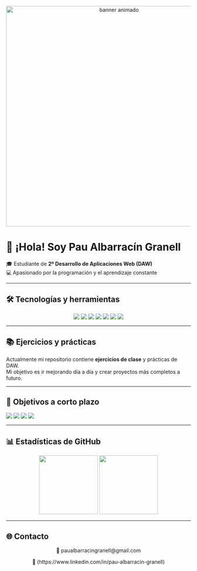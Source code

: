 <p align="center">
  <img src="https://media.lordicon.com/icons/wired/outline/743-web-code.gif" 
       alt="banner animado" 
       height="600"/>
</p>

# 👋 ¡Hola! Soy **Pau Albarracín Granell**

🎓 Estudiante de **2º Desarrollo de Aplicaciones Web (DAW)**  
💻 Apasionado por la programación y el aprendizaje constante  

---

## 🛠️ Tecnologías y herramientas
<p align="center">
  <img src="https://img.shields.io/badge/HTML5-E34F26?style=for-the-badge&logo=html5&logoColor=white"/>
  <img src="https://img.shields.io/badge/CSS3-1572B6?style=for-the-badge&logo=css3&logoColor=white"/>
  <img src="https://img.shields.io/badge/JavaScript-F7DF1E?style=for-the-badge&logo=javascript&logoColor=black"/>
  <img src="https://img.shields.io/badge/Java-007396?style=for-the-badge&logo=java&logoColor=white"/>
  <img src="https://img.shields.io/badge/VSCode-007ACC?style=for-the-badge&logo=visual-studio-code&logoColor=white"/>
  <img src="https://img.shields.io/badge/Windows-0078D6?style=for-the-badge&logo=windows&logoColor=white"/>
  <img src="https://img.shields.io/badge/Linux-FCC624?style=for-the-badge&logo=linux&logoColor=black"/>
</p>

---

## 📚 Ejercicios y prácticas
Actualmente mi repositorio contiene **ejercicios de clase** y prácticas de DAW.  
Mi objetivo es ir mejorando día a día y crear proyectos más completos a futuro.

---

## 🎯 Objetivos a corto plazo
<p align="left">
  <img src="https://img.shields.io/badge/-Aprender JavaScript avanzado-ffcc00?style=for-the-badge"/>
  <img src="https://img.shields.io/badge/-Dominar bases de datos-00ccff?style=for-the-badge"/>
  <img src="https://img.shields.io/badge/-Crear proyectos propios-ff6699?style=for-the-badge"/>
  <img src="https://img.shields.io/badge/-Contribuir en GitHub-33cc33?style=for-the-badge"/>
</p>

---

## 📊 Estadísticas de GitHub
<p align="center">
  <img src="https://github-readme-stats.vercel.app/api?username=Tacatoco&show_icons=true&theme=radical&count_private=true" height="160"/>
  <img src="https://github-readme-stats.vercel.app/api/top-langs/?username=Tacatoco&layout=compact&theme=radical" height="160"/>
</p>

---

## 🌐 Contacto
<p align="center">
  📧 paualbarracingranell@gmail.com </p>

<p align="center">
   💼 (https://www.linkedin.com/in/pau-albarracin-granell)   </p>  
 


